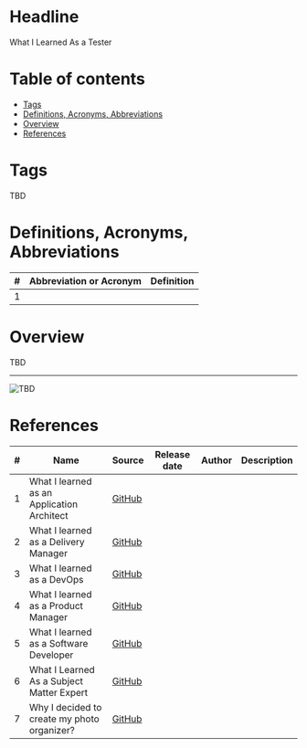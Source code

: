 # Headline
What I Learned As a Tester
 
# Table of contents
- [Tags](./WhatILearnedAsTester_en.md#tags)
- [Definitions, Acronyms, Abbreviations](./WhatILearnedAsTester_en.md#definitions-acronyms-abbreviations)
- [Overview](./WhatILearnedAsTester_en.md#overview)
- [References](./WhatILearnedAsTester_en.md#references)

# Tags
TBD

# Definitions, Acronyms, Abbreviations
| # | Abbreviation or Acronym | Definition     |
| - | ------------------------|:--------------:|
| 1 |

# Overview
TBD 

---

<img src="./Images/TBD.jpg" alt="TBD" />

# References
| # | Name                 | Source                | Release date           |  Author                 | Description   |
| - | ---------------------|---------------------- |----------------------- | ----------------------- |:-------------:|
| 1 | What I learned as an Application Architect |[GitHub](./WhatILearnedAsAppArchitect_en.md) | | | |
| 2 | What I learned as a Delivery Manager |[GitHub](./WhatILearnedAsDeliveryManager_en) | | | |
| 3 | What I learned as a DevOps |[GitHub](./WhatILearnedAsDevOps_en.md) | | | |
| 4 | What I learned as a Product Manager |[GitHub](./WhatILearnedAsProductManager_en.md) | | | |
| 5 | What I learned as a Software Developer |[GitHub](./WhatILearnedAsSoftwareDeveloper_en.md) | | | |
| 6 | What I Learned As a Subject Matter Expert |[GitHub](./WhatILearnedAsSubjectMatterExpert_en.md) | | | |
| 7 | Why I decided to create my photo organizer? |[GitHub](./WhyCreatedPhotoOrganizer_en.md ) | | | | 
